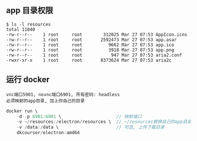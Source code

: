 ## app 目录权限
```shell
$ ls -l resources
total 11040
-rw-r--r--    1 root     root        312025 Mar 27 07:53 AppIcon.icns
-rw-r--r--    1 root     root       2592473 Mar 27 07:53 app.asar
-rw-r--r--    1 root     root          9662 Mar 27 07:53 app.ico
-rw-r--r--    1 root     root          3918 Mar 27 07:53 app.png
-rw-r--r--    1 root     root           947 Mar 27 07:53 aria2.conf
-rwxr-xr-x    1 root     root       8373624 Mar 27 07:53 aria2c
```

## 运行 docker
```vnc端口5901, novnc端口6901, 所有密码: headless```  
```必须映射的app目录, 加上你自己的目录```  
```c
docker run \
    -d -p 6901:6901 \                     // 映射端口
    -v ~/resources:/electron/resources \  // ~/resources替换自己的app目录
    -v /data:/data \                      // 可选, 上传下载目录
    dkcourser/electron:amd64
```
